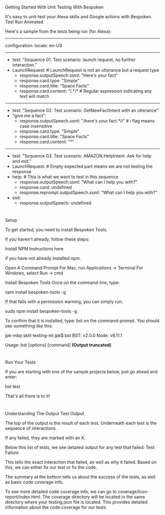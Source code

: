 Getting Started With Unit Testing With Bespoken

It's easy to unit-test your Alexa skills and Google actions with Bespoken.
Test Run Animated

Here's a sample from the tests being run (for Alexa):

---
configuration:
  locale: en-US

---
- test: "Sequence 01. Test scenario: launch request, no further interaction."
- LaunchRequest: # LaunchRequest is not an utterance but a request type
  - response.outputSpeech.ssml: "Here's your fact"
  - response.card.type: "Simple"
  - response.card.title: "Space Facts"
  - response.card.content: "/.*/" # Regular expression indicating any text will match

---
- test: "Sequence 02. Test scenario: GetNewFactIntent with an utterance"
- "give me a fact":
  - response.outputSpeech.ssml: "/here's your fact.*/i" # i flag means case insensitive
  - response.card.type: "Simple"
  - response.card.title: "Space Facts"
  - response.card.content: "*"

---
- test: "Sequence 03. Test scenario: AMAZON.HelpIntent. Ask for help and exit."
- LaunchRequest: # Empty expected part means we are not testing the response
- help: # This is what we want to test in this sequence
  - response.outputSpeech.ssml: "What can I help you with?"
  - response.card: undefined
  - response.reprompt.outputSpeech.ssml: "What can I help you with?"
- exit:
  - response.outputSpeech: undefined

#
Setup

To get started, you need to install Bespoken Tools.

If you haven't already, follow these steps:

Install NPM
Instructions here

if you have not already installed npm.

Open A Command Prompt
For Mac, run Applications -> Terminal
For Windows, select Run -> cmd

Install Bespoken Tools
Once on the command-line, type:

npm install bespoken-tools -g

If that fails with a permission warning, you can simply run:

sudo npm install bespoken-tools -g

To confirm that it is installed, type: bst on the command-prompt. You should see something like this:

jpk-mbp:skill-testing-ml jpk$ bst
BST: v2.0.0  Node: v8.11.1


  Usage: bst [options] [command]
  **(Output truncated)**

#
Run Your Tests

If you are starting with one of the sample projects below, just go ahead and enter:

bst test

That's all there is to it!
#
Understanding The Output
Test Output

The top of the output is the result of each test. Underneath each test is the sequence of interactions.

If any failed, they are marked with an X.

Below this list of tests, we see detailed output for any test that failed: Test Failure

This tells the exact interaction that failed, as well as why it failed. Based on this, we can either fix our test or fix the code.

The summary at the bottom tells us about the success of the tests, as well as basic code coverage info.

To see more detailed code coverage info, we can go to coverage/lcov-report/index.html. The coverage directory will be located in the same directory where your testing.json file is located. This provides detailed information about the code coverage for our tests

